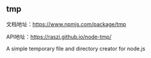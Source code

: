 ## tmp

文档地址：https://www.npmjs.com/package/tmp

API地址：https://raszi.github.io/node-tmp/



A simple temporary file and directory creator for node.js





